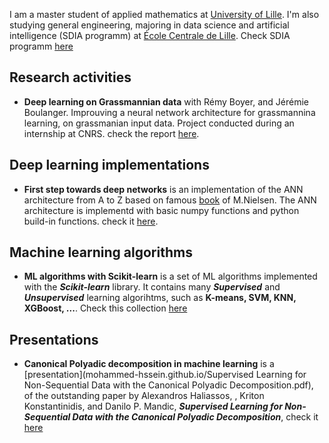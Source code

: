 I am a master student of applied mathematics at [University of Lille](https://fr.wikipedia.org/wiki/Universit%C3%A9_de_Lille). I'm also studying general engineering, majoring in data science and artificial intelligence (SDIA programm) at [École Centrale de Lille](https://fr.wikipedia.org/wiki/%C3%89cole_centrale_de_Lille). Check SDIA programm [here](http://pierrechainais.ec-lille.fr/Centrale/Option_DAD/Accueil.html) 


## Research activities
* **Deep learning on Grassmannian data** with Rémy Boyer, and Jérémie Boulanger. Improuving a neural network architecture for grassmannina learning, on grassmanian input data. Project conducted during an internship at CNRS. check the report [here](mohammed-hssein.github.io/internship.pdf).

## Deep learning implementations
* **First step towards deep networks** is an implementation of the ANN architecture from A to Z based on famous [book](http://neuralnetworksanddeeplearning.com) of M.Nielsen. The ANN architecture is implementd with basic numpy functions and python build-in functions. check it [here](https://github.com/Mohammed-Hssein/Deep-Learning-Architecture).

## Machine learning algorithms
* **ML algorithms with Scikit-learn** is a set of ML algorithms implemented with the ***Scikit-learn*** library. It contains many ***Supervised*** and ***Unsupervised*** learning algorihtms, such as **K-means, SVM, KNN, XGBoost, ...**. Check this collection [here](https://github.com/Mohammed-Hssein/mlAlgorithms)

## Presentations
* **Canonical Polyadic decomposition in machine learning** is a [presentation](mohammed-hssein.github.io/Supervised Learning for Non-Sequential Data with the Canonical Polyadic Decomposition.pdf), of the outstanding paper by Alexandros Haliassos,
, Kriton Konstantinidis, and Danilo P. Mandic, ***Supervised Learning for Non-Sequential Data with the Canonical Polyadic Decomposition***, check it [here](https://arxiv.org/pdf/2001.10109.pdf)

